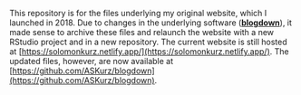This repository is for the files underlying my original website, which I launched in 2018. Due to changes in the underlying software ([**blogdown**](https://CRAN.R-project.org/package=blogdown)), it made sense to archive these files and relaunch the website with a new RStudio project and in a new repository. The current website is still hosted at [https://solomonkurz.netlify.app/](https://solomonkurz.netlify.app/). The updated files, however, are now available at [https://github.com/ASKurz/blogdown](https://github.com/ASKurz/blogdown).
